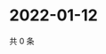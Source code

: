 # 2022-01-12

共 0 条

<!-- BEGIN WEIBO -->
<!-- 最后更新时间 Wed Jan 12 2022 20:25:58 GMT+0800 (China Standard Time) -->

<!-- END WEIBO -->
